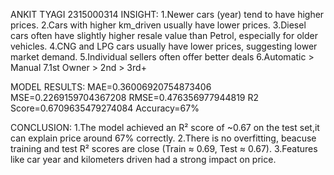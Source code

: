 ANKIT TYAGI 2315000314
INSIGHT:
1.Newer cars (year) tend to have higher prices.
2.Cars with higher km_driven usually have lower prices.
3.Diesel cars often have slightly higher resale value than Petrol, especially for older vehicles.
4.CNG and LPG cars usually have lower prices, suggesting lower market demand.
5.Individual sellers often offer better deals
6.Automatic > Manual
7.1st Owner > 2nd > 3rd+

MODEL RESULTS:
MAE=0.36006920754873406
MSE=0.2269159704367208
RMSE=0.476356977944819
R2 Score=0.6709635479274084
Accuracy=67%

CONCLUSION:
1.The model achieved an R² score of ~0.67 on the test set,it can explain price around 67% correctly.
2.There is no overfitting, beacuse training and test R² scores are close (Train ≈ 0.69, Test ≈ 0.67).
3.Features like car year and kilometers driven had a strong impact on price.

